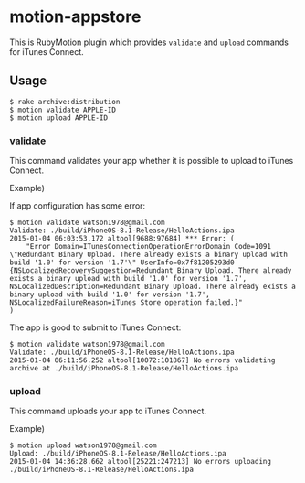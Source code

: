 # motion-appstore

This is RubyMotion plugin which provides `validate` and `upload` commands for iTunes Connect.

## Usage

```
$ rake archive:distribution
$ motion validate APPLE-ID
$ motion upload APPLE-ID
```

### validate

This command validates your app whether it is possible to upload to iTunes Connect.

Example)

If app configuration has some error:
```
$ motion validate watson1978@gmail.com
Validate: ./build/iPhoneOS-8.1-Release/HelloActions.ipa
2015-01-04 06:03:53.172 altool[9688:97684] *** Error: (
    "Error Domain=ITunesConnectionOperationErrorDomain Code=1091 \"Redundant Binary Upload. There already exists a binary upload with build '1.0' for version '1.7'\" UserInfo=0x7f81205293d0 {NSLocalizedRecoverySuggestion=Redundant Binary Upload. There already exists a binary upload with build '1.0' for version '1.7', NSLocalizedDescription=Redundant Binary Upload. There already exists a binary upload with build '1.0' for version '1.7', NSLocalizedFailureReason=iTunes Store operation failed.}"
)
```

The app is good to submit to iTunes Connect:

```
$ motion validate watson1978@gmail.com
Validate: ./build/iPhoneOS-8.1-Release/HelloActions.ipa
2015-01-04 06:11:56.252 altool[10072:101867] No errors validating archive at ./build/iPhoneOS-8.1-Release/HelloActions.ipa
```

### upload

This command uploads your app to iTunes Connect.

Example)

```
$ motion upload watson1978@gmail.com
Upload: ./build/iPhoneOS-8.1-Release/HelloActions.ipa
2015-01-04 14:36:28.662 altool[25221:247213] No errors uploading ./build/iPhoneOS-8.1-Release/HelloActions.ipa
```
